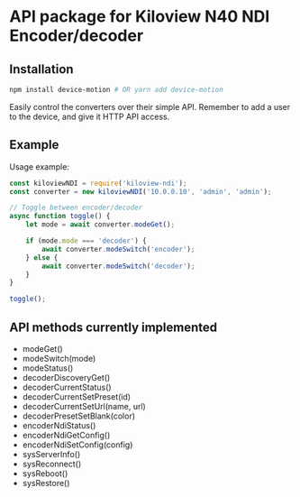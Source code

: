 # API package for Kiloview N40 NDI Encoder/decoder

## Installation

```bash
npm install device-motion # OR yarn add device-motion
```

Easily control the converters over their simple API. Remember to add a user to the device, and give it HTTP API access.

## Example

Usage example:

```js
const kiloviewNDI = require('kiloview-ndi');
const converter = new kiloviewNDI('10.0.0.10', 'admin', 'admin');

// Toggle between encoder/decoder
async function toggle() {
	let mode = await converter.modeGet();

	if (mode.mode === 'decoder') {
		await converter.modeSwitch('encoder');
	} else {
		await converter.modeSwitch('decoder');
	}
}

toggle();
```

## API methods currently implemented

* modeGet()
* modeSwitch(mode)
* modeStatus()
* decoderDiscoveryGet()
* decoderCurrentStatus()
* decoderCurrentSetPreset(id)
* decoderCurrentSetUrl(name, url)
* decoderPresetSetBlank(color)
* encoderNdiStatus()
* encoderNdiGetConfig()
* encoderNdiSetConfig(config)
* sysServerInfo()
* sysReconnect()
* sysReboot()
* sysRestore()